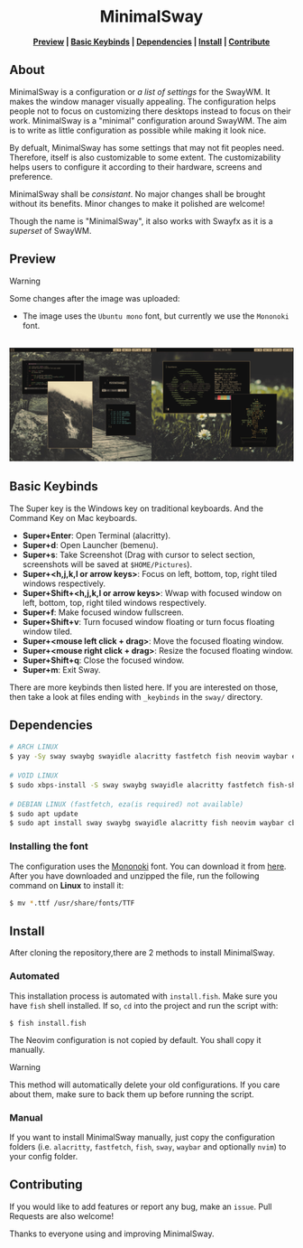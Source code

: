 <div align="center">
    <h1>MinimalSway</h1>

**[Preview] | [Basic Keybinds] | [Dependencies] | [Install] | [Contribute]**
</div>

[Preview]: https://github.com/mubin6th/MinimalSway?tab=readme-ov-file#preview
[Basic Keybinds]: https://github.com/mubin6th/MinimalSway/?tab=readme-ov-file#basic-keybinds
[Dependencies]: https://github.com/mubin6th/MinimalSway/?tab=readme-ov-file#dependencies
[Install]: https://github.com/mubin6th/MinimalSway?tab=readme-ov-file#install
[Contribute]: https://github.com/mubin6th/MinimalSway?tab=readme-ov-file#contributing

## About
MinimalSway is a configuration or *a list of settings* for the SwayWM.
It makes the window manager visually appealing. The configuration
helps people not to focus on customizing there desktops instead to
focus on their work. MinimalSway is a "minimal" configuration around
SwayWM. The aim is to write as little configuration as possible while
making it look nice.


By defualt, MinimalSway has some settings that may not fit peoples
need. Therefore, itself is also customizable to some extent. The
customizability helps users to configure it according to their
hardware, screens and preference.

MinimalSway shall be *consistant*. No major changes shall be brought
without its benefits. Minor changes to make it polished are welcome!

Though the name is "MinimalSway", it also works with Swayfx as it is
a *superset* of SwayWM.

## Preview
> [!WARNING]
> Some changes after the image was uploaded:
>   - The image uses the `Ubuntu mono` font, but currently we use the `Mononoki` font.


<div>
<br>
<img
src="https://github.com/mubin6th/MinimalSway/blob/master/readme_res/preview.jpg?raw=true"
alt="preview image">
<div>

## Basic Keybinds
The Super key is the Windows key on traditional keyboards. And the
Command Key on Mac keyboards.

- **Super+Enter**: Open Terminal (alacritty).
- **Super+d**: Open Launcher (bemenu).
- **Super+s**: Take Screenshot (Drag with cursor to select section, screenshots will be saved at `$HOME/Pictures`).
- **Super+<h,j,k,l or arrow keys>**: Focus on left, bottom, top, right tiled windows respectively.
- **Super+Shift+<h,j,k,l or arrow keys>**: Wwap with focused window on left, bottom, top, right tiled windows respectively.
- **Super+f**: Make focused window fullscreen.
- **Super+Shift+v**: Turn focused window floating or turn focus floating window tiled.
- **Super+<mouse left click + drag>**: Move the focused floating window.
- **Super+<mouse right click + drag>**: Resize the focused floating window.
- **Super+Shift+q**: Close the focused window.
- **Super+m**: Exit Sway.

There are more keybinds then listed here. If you are interested on
those, then take a look at files ending with `_keybinds` in the
`sway/` directory.

## Dependencies
```bash
# ARCH LINUX
$ yay -Sy sway swaybg swayidle alacritty fastfetch fish neovim waybar eza cbonsai grim slurp ripgrep bemenu

# VOID LINUX
$ sudo xbps-install -S sway swaybg swayidle alacritty fastfetch fish-shell neovim Waybar eza cbonsai grim slurp ripgrep bemenu

# DEBIAN LINUX (fastfetch, eza(is required) not available)
$ sudo apt update
$ sudo apt install sway swaybg swayidle alacritty fish neovim waybar cbonsai grim slurp ripgrep bemenu
```

### Installing the font
The configuration uses the [Mononoki](https://madmalik.github.io/mononoki/) font. You can download it from [here](https://github.com/madmalik/mononoki/releases/latest). After you have downloaded and unzipped the file, run
the following command on **Linux** to install it:
```bash
$ mv *.ttf /usr/share/fonts/TTF
```

## Install
After cloning the repository,there are 2 methods to install
MinimalSway.

### Automated
This installation process is automated with `install.fish`. Make sure
you have `fish` shell installed. If so, `cd` into the project and run
the script with:
``` fish
$ fish install.fish
```

The Neovim configuration is not copied by default. You shall copy it
manually.

> [!WARNING]
> This method will automatically delete your old configurations. If
> you care about them, make sure to back them up before running the
> script.

### Manual
If you want to install MinimalSway manually, just copy the
configuration folders (i.e. `alacritty`, `fastfetch`, `fish`, `sway`,
`waybar` and optionally `nvim`) to your config folder.

## Contributing
If you would like to add features or report any bug, make an `issue`.
Pull Requests are also welcome!


Thanks to everyone using and improving MinimalSway.
